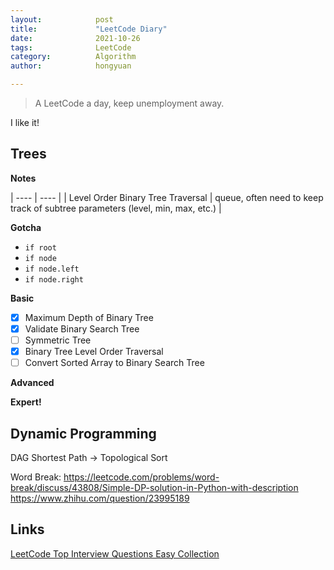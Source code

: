 ```yaml
---
layout:            post
title:             "LeetCode Diary"
date:              2021-10-26
tags:              LeetCode
category:          Algorithm
author:            hongyuan

---
```


> A LeetCode a day, keep unemployment away.

I like it! 

## Trees

**Notes**

| ---- | ---- |
| Level Order Binary Tree Traversal | queue, often need to keep track of subtree parameters (level, min, max, etc.) |

**Gotcha**
- `if root`
- `if node`
- `if node.left`
- `if node.right`

**Basic**
- [x] Maximum Depth of Binary Tree
- [x] Validate Binary Search Tree
- [ ] Symmetric Tree
- [x] Binary Tree Level Order Traversal
- [ ] Convert Sorted Array to Binary Search Tree

**Advanced**

**Expert!**

## Dynamic Programming

DAG Shortest Path -> Topological Sort

Word Break:
https://leetcode.com/problems/word-break/discuss/43808/Simple-DP-solution-in-Python-with-description
https://www.zhihu.com/question/23995189


## Links

[LeetCode Top Interview Questions Easy Collection](https://leetcode.com/explore/interview/card/top-interview-questions-easy)
